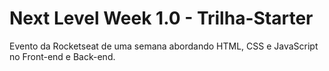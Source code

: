 # Next Level Week 1.0 - Trilha-Starter
Evento da Rocketseat de uma semana abordando HTML, CSS e JavaScript no Front-end e Back-end.
